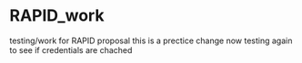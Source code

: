 # RAPID_work
testing/work for RAPID proposal
this is a prectice change
now testing again to see if credentials are chached

